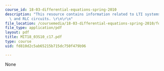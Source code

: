 ```yaml
---
course_id: 18-03-differential-equations-spring-2010
description: "This resource contains information related to LTI systems, superposition,\
  \ and RLC circuits. \r\n\r\n"
file_location: /coursemedia/18-03-differential-equations-spring-2010/fd810d2c5ab65215b715dc750f479b96_MIT18_03S10_c17.pdf
file_type: application/pdf
layout: pdf
title: MIT18_03S10_c17.pdf
type: course
uid: fd810d2c5ab65215b715dc750f479b96

---
```

None